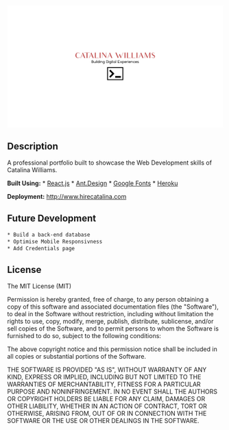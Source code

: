 

<p align="center"><img src="src/images/Icons/logo_size.jpg"></p>


## Description 
 A professional portfolio built to showcase the Web Development skills of Catalina Williams.


__Built Using:__
    * [React.js](https://reactjs.org/)
    * [Ant.Design](https://ant.design/)
    * [Google Fonts](https://fonts.google.com/)
    * [Heroku](https://heroku.com)
   

 __Deployment:__ 
    http://www.hirecatalina.com
   
## Future Development 
    * Build a back-end database 
    * Optimise Mobile Responsivness  
    * Add Credentials page


## License

The MIT License (MIT)

Permission is hereby granted, free of charge, to any person obtaining a copy
of this software and associated documentation files (the "Software"), to deal
in the Software without restriction, including without limitation the rights
to use, copy, modify, merge, publish, distribute, sublicense, and/or sell
copies of the Software, and to permit persons to whom the Software is
furnished to do so, subject to the following conditions:

The above copyright notice and this permission notice shall be included in all
copies or substantial portions of the Software.

THE SOFTWARE IS PROVIDED "AS IS", WITHOUT WARRANTY OF ANY KIND, EXPRESS OR
IMPLIED, INCLUDING BUT NOT LIMITED TO THE WARRANTIES OF MERCHANTABILITY,
FITNESS FOR A PARTICULAR PURPOSE AND NONINFRINGEMENT. IN NO EVENT SHALL THE
AUTHORS OR COPYRIGHT HOLDERS BE LIABLE FOR ANY CLAIM, DAMAGES OR OTHER
LIABILITY, WHETHER IN AN ACTION OF CONTRACT, TORT OR OTHERWISE, ARISING FROM,
OUT OF OR IN CONNECTION WITH THE SOFTWARE OR THE USE OR OTHER DEALINGS IN THE
SOFTWARE.

